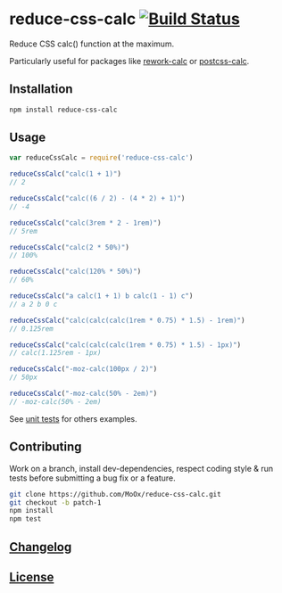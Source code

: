# reduce-css-calc [![Build Status](https://travis-ci.org/MoOx/reduce-css-calc.png)](https://travis-ci.org/MoOx/reduce-css-calc)

Reduce CSS calc() function at the maximum.

Particularly useful for packages like [rework-calc](https://github.com/reworkcss/rework-calc) or [postcss-calc](https://github.com/postcss/postcss-calc).

## Installation

```bash
npm install reduce-css-calc
```

## Usage

```javascript
var reduceCssCalc = require('reduce-css-calc')

reduceCssCalc("calc(1 + 1)")
// 2

reduceCssCalc("calc((6 / 2) - (4 * 2) + 1)")
// -4

reduceCssCalc("calc(3rem * 2 - 1rem)")
// 5rem

reduceCssCalc("calc(2 * 50%)")
// 100%

reduceCssCalc("calc(120% * 50%)")
// 60%

reduceCssCalc("a calc(1 + 1) b calc(1 - 1) c")
// a 2 b 0 c

reduceCssCalc("calc(calc(calc(1rem * 0.75) * 1.5) - 1rem)")
// 0.125rem

reduceCssCalc("calc(calc(calc(1rem * 0.75) * 1.5) - 1px)")
// calc(1.125rem - 1px)

reduceCssCalc("-moz-calc(100px / 2)")
// 50px

reduceCssCalc("-moz-calc(50% - 2em)")
// -moz-calc(50% - 2em)
```

See [unit tests](test/index.js) for others examples.

## Contributing

Work on a branch, install dev-dependencies, respect coding style & run tests before submitting a bug fix or a feature.

```bash
git clone https://github.com/MoOx/reduce-css-calc.git
git checkout -b patch-1
npm install
npm test
```

## [Changelog](CHANGELOG.md)

## [License](LICENSE-MIT)
